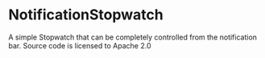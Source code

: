 NotificationStopwatch
=====================

A simple Stopwatch that can be completely controlled from the notification bar.
Source code is licensed to Apache 2.0